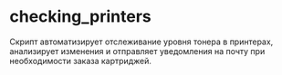# checking_printers
Скрипт автоматизирует отслеживание уровня тонера в принтерах, анализирует изменения и отправляет уведомления на почту при необходимости заказа картриджей.
